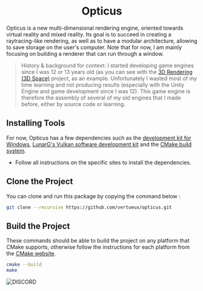 <h1 align="center">Opticus</h1>

Opticus is a new multi-dimensional rendering engine, oriented towards virtual reality and mixed reality. Its goal is to succeed in creating a raytracing-like rendering, as well as to have a modular architecture, allowing to save storage on the user's computer. Note that for now, I am mainly focusing on building a renderer that can run through a window.

> History & background for context: I started developing game engines since I was 12 or 13 years old (as you can see with the [3D Rendering (3D Space)](https://github.com/vertueux/3D-Space) project, as an example. Unfortunately I wasted most of my time learning and not producing results (especially with the Unity Engine and game development since I was 12). This game engine is therefore the assembly of several of my old engines that I made before, either by source code or learning. 

## Installing Tools 
For now, Opticus has a few dependencies such as the [development kit for Windows](https://developer.microsoft.com/en-us/windows/downloads/windows-sdk/), [LunarG's Vulkan software development kit](https://vulkan.lunarg.com/) and the [CMake build system](https://cmake.org/download/).
* Follow all instructions on the specific sites to install the dependencies.
## Clone the Project
You can clone and run this package by copying the command below :
```bash
git clone --recursive https://github.com/vertueux/opticus.git
```

## Build the Project
These commands should be able to build the project on any platform that CMake supports, otherwise follow the instructions for each platform from the [CMake website](https://cmake.org).
```bash
cmake --build
make 
```
![DISCORD](https://img.shields.io/badge/Contact%20me%20on%20Discord-now%239470-informational)